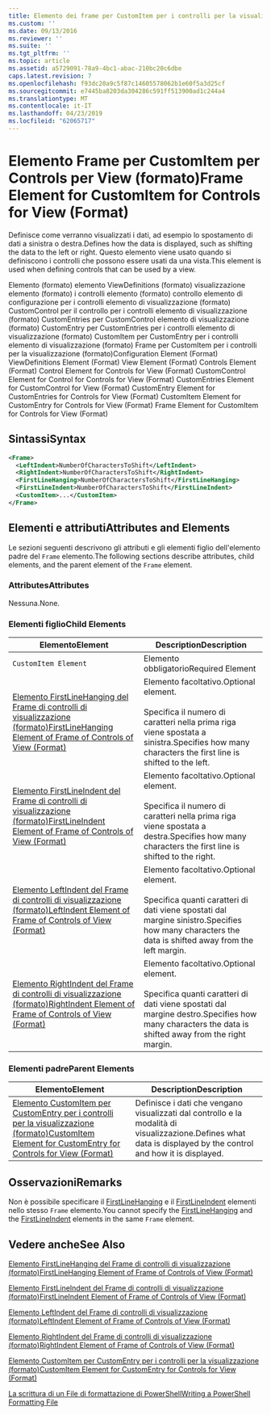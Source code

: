 ```yaml
---
title: Elemento dei frame per CustomItem per i controlli per la visualizzazione (formato) | Microsoft Docs
ms.custom: ''
ms.date: 09/13/2016
ms.reviewer: ''
ms.suite: ''
ms.tgt_pltfrm: ''
ms.topic: article
ms.assetid: a5729091-78a9-4bc1-abac-210bc20c6dbe
caps.latest.revision: 7
ms.openlocfilehash: f93dc20a9c5f87c14605578062b1e60f5a3d25cf
ms.sourcegitcommit: e7445ba8203da304286c591ff513900ad1c244a4
ms.translationtype: MT
ms.contentlocale: it-IT
ms.lasthandoff: 04/23/2019
ms.locfileid: "62065717"
---
```

# <a name="frame-element-for-customitem-for-controls-for-view-format"></a><span data-ttu-id="7b008-102">Elemento Frame per CustomItem per Controls per View (formato)</span><span class="sxs-lookup"><span data-stu-id="7b008-102">Frame Element for CustomItem for Controls for View (Format)</span></span>

<span data-ttu-id="7b008-103">Definisce come verranno visualizzati i dati, ad esempio lo spostamento di dati a sinistra o destra.</span><span class="sxs-lookup"><span data-stu-id="7b008-103">Defines how the data is displayed, such as shifting the data to the left or right.</span></span> <span data-ttu-id="7b008-104">Questo elemento viene usato quando si definiscono i controlli che possono essere usati da una vista.</span><span class="sxs-lookup"><span data-stu-id="7b008-104">This element is used when defining controls that can be used by a view.</span></span>

<span data-ttu-id="7b008-105">Elemento (formato) elemento ViewDefinitions (formato) visualizzazione elemento (formato) i controlli elemento (formato) controllo elemento di configurazione per i controlli elemento di visualizzazione (formato) CustomControl per il controllo per i controlli elemento di visualizzazione (formato) CustomEntries per CustomControl elemento di visualizzazione (formato) CustomEntry per CustomEntries per i controlli elemento di visualizzazione (formato) CustomItem per CustomEntry per i controlli elemento di visualizzazione (formato) Frame per CustomItem per i controlli per la visualizzazione (formato)</span><span class="sxs-lookup"><span data-stu-id="7b008-105">Configuration Element (Format) ViewDefinitions Element (Format) View Element (Format) Controls Element (Format) Control Element for Controls for View (Format) CustomControl Element for Control for Controls for View (Format) CustomEntries Element for CustomControl for View (Format) CustomEntry Element for CustomEntries for Controls for View (Format) CustomItem Element for CustomEntry for Controls for View (Format) Frame Element for CustomItem for Controls for View (Format)</span></span>

## <a name="syntax"></a><span data-ttu-id="7b008-106">Sintassi</span><span class="sxs-lookup"><span data-stu-id="7b008-106">Syntax</span></span>

```xml
<Frame>
  <LeftIndent>NumberOfCharactersToShift</LeftIndent>
  <RightIndent>NumberOfCharactersToShift</RightIndent>
  <FirstLineHanging>NumberOfCharactersToShift</FirstLineHanging>
  <FirstLineIndent>NumberOfCharactersToShift</FirstLineIndent>
  <CustomItem>...</CustomItem>
</Frame>
```

## <a name="attributes-and-elements"></a><span data-ttu-id="7b008-107">Elementi e attributi</span><span class="sxs-lookup"><span data-stu-id="7b008-107">Attributes and Elements</span></span>

<span data-ttu-id="7b008-108">Le sezioni seguenti descrivono gli attributi e gli elementi figlio dell'elemento padre del `Frame` elemento.</span><span class="sxs-lookup"><span data-stu-id="7b008-108">The following sections describe attributes, child elements, and the parent element of the `Frame` element.</span></span>

### <a name="attributes"></a><span data-ttu-id="7b008-109">Attributes</span><span class="sxs-lookup"><span data-stu-id="7b008-109">Attributes</span></span>

<span data-ttu-id="7b008-110">Nessuna.</span><span class="sxs-lookup"><span data-stu-id="7b008-110">None.</span></span>

### <a name="child-elements"></a><span data-ttu-id="7b008-111">Elementi figlio</span><span class="sxs-lookup"><span data-stu-id="7b008-111">Child Elements</span></span>

|<span data-ttu-id="7b008-112">Elemento</span><span class="sxs-lookup"><span data-stu-id="7b008-112">Element</span></span>|<span data-ttu-id="7b008-113">Description</span><span class="sxs-lookup"><span data-stu-id="7b008-113">Description</span></span>|
|-------------|-----------------|
|`CustomItem Element`|<span data-ttu-id="7b008-114">Elemento obbligatorio</span><span class="sxs-lookup"><span data-stu-id="7b008-114">Required Element</span></span>|
|[<span data-ttu-id="7b008-115">Elemento FirstLineHanging del Frame di controlli di visualizzazione (formato)</span><span class="sxs-lookup"><span data-stu-id="7b008-115">FirstLineHanging Element of Frame of Controls of View (Format)</span></span>](./firstlinehanging-element-for-frame-for-controls-for-view-format.md)|<span data-ttu-id="7b008-116">Elemento facoltativo.</span><span class="sxs-lookup"><span data-stu-id="7b008-116">Optional element.</span></span><br /><br /> <span data-ttu-id="7b008-117">Specifica il numero di caratteri nella prima riga viene spostata a sinistra.</span><span class="sxs-lookup"><span data-stu-id="7b008-117">Specifies how many characters the first line is shifted to the left.</span></span>|
|[<span data-ttu-id="7b008-118">Elemento FirstLineIndent del Frame di controlli di visualizzazione (formato)</span><span class="sxs-lookup"><span data-stu-id="7b008-118">FirstLineIndent Element of Frame of Controls of View (Format)</span></span>](./firstlineindent-element-for-frame-for-controls-for-view-format.md)|<span data-ttu-id="7b008-119">Elemento facoltativo.</span><span class="sxs-lookup"><span data-stu-id="7b008-119">Optional element.</span></span><br /><br /> <span data-ttu-id="7b008-120">Specifica il numero di caratteri nella prima riga viene spostata a destra.</span><span class="sxs-lookup"><span data-stu-id="7b008-120">Specifies how many characters the first line is shifted to the right.</span></span>|
|[<span data-ttu-id="7b008-121">Elemento LeftIndent del Frame di controlli di visualizzazione (formato)</span><span class="sxs-lookup"><span data-stu-id="7b008-121">LeftIndent Element of Frame of Controls of View (Format)</span></span>](./leftindent-element-for-frame-for-controls-for-view-format.md)|<span data-ttu-id="7b008-122">Elemento facoltativo.</span><span class="sxs-lookup"><span data-stu-id="7b008-122">Optional element.</span></span><br /><br /> <span data-ttu-id="7b008-123">Specifica quanti caratteri di dati viene spostati dal margine sinistro.</span><span class="sxs-lookup"><span data-stu-id="7b008-123">Specifies how many characters the data is shifted away from the left margin.</span></span>|
|[<span data-ttu-id="7b008-124">Elemento RightIndent del Frame di controlli di visualizzazione (formato)</span><span class="sxs-lookup"><span data-stu-id="7b008-124">RightIndent Element of Frame of Controls of View (Format)</span></span>](./rightindent-element-for-frame-for-controls-for-view-format.md)|<span data-ttu-id="7b008-125">Elemento facoltativo.</span><span class="sxs-lookup"><span data-stu-id="7b008-125">Optional element.</span></span><br /><br /> <span data-ttu-id="7b008-126">Specifica quanti caratteri di dati viene spostati dal margine destro.</span><span class="sxs-lookup"><span data-stu-id="7b008-126">Specifies how many characters the data is shifted away from the right margin.</span></span>|

### <a name="parent-elements"></a><span data-ttu-id="7b008-127">Elementi padre</span><span class="sxs-lookup"><span data-stu-id="7b008-127">Parent Elements</span></span>

|<span data-ttu-id="7b008-128">Elemento</span><span class="sxs-lookup"><span data-stu-id="7b008-128">Element</span></span>|<span data-ttu-id="7b008-129">Description</span><span class="sxs-lookup"><span data-stu-id="7b008-129">Description</span></span>|
|-------------|-----------------|
|[<span data-ttu-id="7b008-130">Elemento CustomItem per CustomEntry per i controlli per la visualizzazione (formato)</span><span class="sxs-lookup"><span data-stu-id="7b008-130">CustomItem Element for CustomEntry for Controls for View (Format)</span></span>](./customitem-element-for-customentry-for-controls-for-view-format.md)|<span data-ttu-id="7b008-131">Definisce i dati che vengano visualizzati dal controllo e la modalità di visualizzazione.</span><span class="sxs-lookup"><span data-stu-id="7b008-131">Defines what data is displayed by the control and how it is displayed.</span></span>|

## <a name="remarks"></a><span data-ttu-id="7b008-132">Osservazioni</span><span class="sxs-lookup"><span data-stu-id="7b008-132">Remarks</span></span>

<span data-ttu-id="7b008-133">Non è possibile specificare il [FirstLineHanging](./firstlinehanging-element-for-frame-for-controls-for-view-format.md) e il [FirstLineIndent](./firstlineindent-element-for-frame-for-controls-for-view-format.md) elementi nello stesso `Frame` elemento.</span><span class="sxs-lookup"><span data-stu-id="7b008-133">You cannot specify the [FirstLineHanging](./firstlinehanging-element-for-frame-for-controls-for-view-format.md) and the [FirstLineIndent](./firstlineindent-element-for-frame-for-controls-for-view-format.md) elements in the same `Frame` element.</span></span>

## <a name="see-also"></a><span data-ttu-id="7b008-134">Vedere anche</span><span class="sxs-lookup"><span data-stu-id="7b008-134">See Also</span></span>

[<span data-ttu-id="7b008-135">Elemento FirstLineHanging del Frame di controlli di visualizzazione (formato)</span><span class="sxs-lookup"><span data-stu-id="7b008-135">FirstLineHanging Element of Frame of Controls of View (Format)</span></span>](./firstlinehanging-element-for-frame-for-controls-for-view-format.md)

[<span data-ttu-id="7b008-136">Elemento FirstLineIndent del Frame di controlli di visualizzazione (formato)</span><span class="sxs-lookup"><span data-stu-id="7b008-136">FirstLineIndent Element of Frame of Controls of View (Format)</span></span>](./firstlineindent-element-for-frame-for-controls-for-view-format.md)

[<span data-ttu-id="7b008-137">Elemento LeftIndent del Frame di controlli di visualizzazione (formato)</span><span class="sxs-lookup"><span data-stu-id="7b008-137">LeftIndent Element of Frame of Controls of View (Format)</span></span>](./leftindent-element-for-frame-for-controls-for-view-format.md)

[<span data-ttu-id="7b008-138">Elemento RightIndent del Frame di controlli di visualizzazione (formato)</span><span class="sxs-lookup"><span data-stu-id="7b008-138">RightIndent Element of Frame of Controls of View (Format)</span></span>](./rightindent-element-for-frame-for-controls-for-view-format.md)

[<span data-ttu-id="7b008-139">Elemento CustomItem per CustomEntry per i controlli per la visualizzazione (formato)</span><span class="sxs-lookup"><span data-stu-id="7b008-139">CustomItem Element for CustomEntry for Controls for View (Format)</span></span>](./customitem-element-for-customentry-for-controls-for-view-format.md)

[<span data-ttu-id="7b008-140">La scrittura di un File di formattazione di PowerShell</span><span class="sxs-lookup"><span data-stu-id="7b008-140">Writing a PowerShell Formatting File</span></span>](./writing-a-powershell-formatting-file.md)
